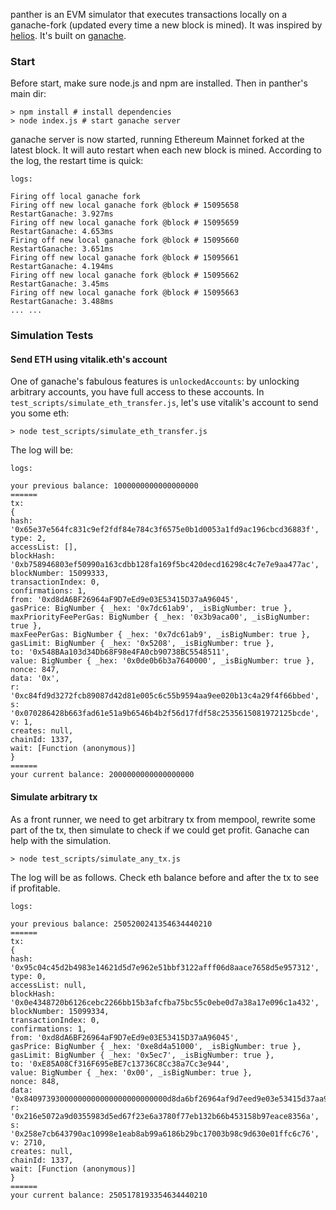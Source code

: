 panther is an EVM simulator that executes transactions locally on a ganache-fork (updated every time a new block is mined). It was inspired by [helios](https://github.com/taarushv/helios). It's built on [ganache](https://github.com/trufflesuite/ganache).

### Start

Before start, make sure node.js and npm are installed. Then in panther's main dir:

```
> npm install # install dependencies
> node index.js # start ganache server
```

ganache server is now started, running Ethereum Mainnet forked at the latest block. It will auto restart when each new block is mined. According to the log, the restart time is quick:

    logs:

    Firing off local ganache fork
    Firing off new local ganache fork @block # 15095658
    RestartGanache: 3.927ms
    Firing off new local ganache fork @block # 15095659
    RestartGanache: 4.653ms
    Firing off new local ganache fork @block # 15095660
    RestartGanache: 3.651ms
    Firing off new local ganache fork @block # 15095661
    RestartGanache: 4.194ms
    Firing off new local ganache fork @block # 15095662
    RestartGanache: 3.45ms
    Firing off new local ganache fork @block # 15095663
    RestartGanache: 3.488ms
    ... ...


### Simulation Tests

#### Send ETH using vitalik.eth's account

One of ganache's fabulous features is `unlockedAccounts`: by unlocking arbitrary accounts, you have full access to these accounts. In `test_scripts/simulate_eth_transfer.js`, let's use vitalik's account to send you some eth:

```
> node test_scripts/simulate_eth_transfer.js
```

The log will be:

    logs:

    your previous balance: 1000000000000000000
    ======
    tx:
    {
    hash: '0x65e37e564fc831c9ef2fdf84e784c3f6575e0b1d0053a1fd9ac196cbcd36883f',
    type: 2,
    accessList: [],
    blockHash: '0xb758946803ef50990a163cdbb128fa169f5bc420decd16298c4c7e7e9aa477ac',
    blockNumber: 15099333,
    transactionIndex: 0,
    confirmations: 1,
    from: '0xd8dA6BF26964aF9D7eEd9e03E53415D37aA96045',
    gasPrice: BigNumber { _hex: '0x7dc61ab9', _isBigNumber: true },
    maxPriorityFeePerGas: BigNumber { _hex: '0x3b9aca00', _isBigNumber: true },
    maxFeePerGas: BigNumber { _hex: '0x7dc61ab9', _isBigNumber: true },
    gasLimit: BigNumber { _hex: '0x5208', _isBigNumber: true },
    to: '0x548BAa103d34Db68F98e4FA0cb90738BC5548511',
    value: BigNumber { _hex: '0x0de0b6b3a7640000', _isBigNumber: true },
    nonce: 847,
    data: '0x',
    r: '0xc84fd9d3272fcb89087d42d81e005c6c55b9594aa9ee020b13c4a29f4f66bbed',
    s: '0x070286428b663fad61e51a9b6546b4b2f56d17fdf58c2535615081972125bcde',
    v: 1,
    creates: null,
    chainId: 1337,
    wait: [Function (anonymous)]
    }
    ======
    your current balance: 2000000000000000000


#### Simulate arbitrary tx

As a front runner, we need to get arbitrary tx from mempool, rewrite some part of the tx, then simulate to check if we could get profit. Ganache can help with the simulation.

```
> node test_scripts/simulate_any_tx.js
```

The log will be as follows. Check eth balance before and after the tx to see if profitable.

    logs:

    your previous balance: 2505200241354634440210
    ======
    tx:
    {
    hash: '0x95c04c45d2b4983e14621d5d7e962e51bbf3122afff06d8aace7658d5e957312',
    type: 0,
    accessList: null,
    blockHash: '0x0e4348720b6126cebc2266bb15b3afcfba75bc55c0ebe0d7a38a17e096c1a432',
    blockNumber: 15099334,
    transactionIndex: 0,
    confirmations: 1,
    from: '0xd8dA6BF26964aF9D7eEd9e03E53415D37aA96045',
    gasPrice: BigNumber { _hex: '0xe8d4a51000', _isBigNumber: true },
    gasLimit: BigNumber { _hex: '0x5ec7', _isBigNumber: true },
    to: '0xE85A08Cf316F695eBE7c13736C8Cc38a7Cc3e944',
    value: BigNumber { _hex: '0x00', _isBigNumber: true },
    nonce: 848,
    data: '0x84097393000000000000000000000000d8da6bf26964af9d7eed9e03e53415d37aa96045',
    r: '0x216e5072a9d0355983d5ed67f23e6a3780f77eb132b66b453158b97eace8356a',
    s: '0x258e7cb643790ac10998e1eab8ab99a6186b29bc17003b98c9d630e01ffc6c76',
    v: 2710,
    creates: null,
    chainId: 1337,
    wait: [Function (anonymous)]
    }
    ======
    your current balance: 2505178193354634440210
